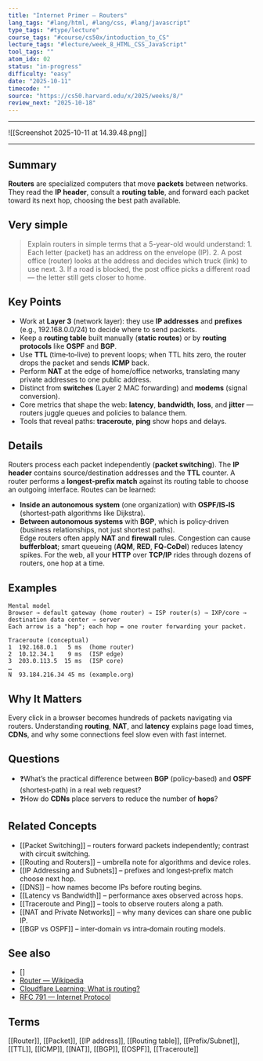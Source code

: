 ```yaml
---
title: "Internet Primer — Routers"
lang_tags: "#lang/html, #lang/css, #lang/javascript"
type_tags: "#type/lecture"
course_tags: "#course/cs50x/intoduction_to_CS"
lecture_tags: "#lecture/week_8_HTML_CSS_JavaScript"
tool_tags: ""
atom_idx: 02
status: "in-progress"
difficulty: "easy"
date: "2025-10-11"
timecode: ""
source: "https://cs50.harvard.edu/x/2025/weeks/8/"
review_next: "2025-10-18"
---
```


---

![[Screenshot 2025-10-11 at 14.39.48.png]]

---

## Summary
**Routers** are specialized computers that move **packets** between networks. They read the **IP header**, consult a **routing table**, and forward each packet toward its next hop, choosing the best path available.

## Very simple
> Explain routers in simple terms that a 5-year-old would understand:
>     1. Each letter (packet) has an address on the envelope (IP).
>     2. A post office (router) looks at the address and decides which truck (link) to use next.
>     3. If a road is blocked, the post office picks a different road — the letter still gets closer to home.

## Key Points
- Work at **Layer 3** (network layer): they use **IP addresses** and **prefixes** (e.g., 192.168.0.0/24) to decide where to send packets.
- Keep a **routing table** built manually (**static routes**) or by **routing protocols** like **OSPF** and **BGP**.
- Use **TTL** (time‑to‑live) to prevent loops; when TTL hits zero, the router drops the packet and sends **ICMP** back.
- Perform **NAT** at the edge of home/office networks, translating many private addresses to one public address.
- Distinct from **switches** (Layer 2 MAC forwarding) and **modems** (signal conversion).
- Core metrics that shape the web: **latency**, **bandwidth**, **loss**, and **jitter** — routers juggle queues and policies to balance them.
- Tools that reveal paths: **traceroute**, **ping** show hops and delays.

## Details
Routers process each packet independently (**packet switching**). The **IP header** contains source/destination addresses and the **TTL** counter. A router performs a **longest‑prefix match** against its routing table to choose an outgoing interface. Routes can be learned:  
- **Inside an autonomous system** (one organization) with **OSPF/IS‑IS** (shortest‑path algorithms like Dijkstra).  
- **Between autonomous systems** with **BGP**, which is policy‑driven (business relationships, not just shortest paths).  
Edge routers often apply **NAT** and **firewall** rules. Congestion can cause **bufferbloat**; smart queueing (**AQM**, **RED**, **FQ‑CoDel**) reduces latency spikes. For the web, all your **HTTP** over **TCP/IP** rides through dozens of routers, one hop at a time.

## Examples
```text
Mental model
Browser → default gateway (home router) → ISP router(s) → IXP/core → destination data center → server
Each arrow is a "hop"; each hop = one router forwarding your packet.
```

```text
Traceroute (conceptual)
1  192.168.0.1   5 ms  (home router)
2  10.12.34.1    9 ms  (ISP edge)
3  203.0.113.5  15 ms  (ISP core)
…
N  93.184.216.34 45 ms (example.org)
```

## **Why It Matters**
Every click in a browser becomes hundreds of packets navigating via routers. Understanding **routing**, **NAT**, and **latency** explains page load times, **CDNs**, and why some connections feel slow even with fast internet.

## Questions
- ❓What’s the practical difference between **BGP** (policy‑based) and **OSPF** (shortest‑path) in a real web request?
- ❓How do **CDNs** place servers to reduce the number of **hops**?

## Related Concepts
- [[Packet Switching]] – routers forward packets independently; contrast with circuit switching.
- [[Routing and Routers]] – umbrella note for algorithms and device roles.
- [[IP Addressing and Subnets]] – prefixes and longest‑prefix match choose next hop.
- [[DNS]] – how names become IPs before routing begins.
- [[Latency vs Bandwidth]] – performance axes observed across hops.
- [[Traceroute and Ping]] – tools to observe routers along a path.
- [[NAT and Private Networks]] – why many devices can share one public IP.
- [[BGP vs OSPF]] – inter‑domain vs intra‑domain routing models.

## See also
- []                                                                        
- [Router — Wikipedia](https://en.wikipedia.org/wiki/Router_(computing))
- [Cloudflare Learning: What is routing?](https://www.cloudflare.com/learning/network-layer/what-is-routing/)
- [RFC 791 — Internet Protocol](https://www.rfc-editor.org/rfc/rfc791)

## Terms
[[Router]], [[Packet]], [[IP address]], [[Routing table]], [[Prefix/Subnet]], [[TTL]], [[ICMP]], [[NAT]], [[BGP]], [[OSPF]], [[Traceroute]]
